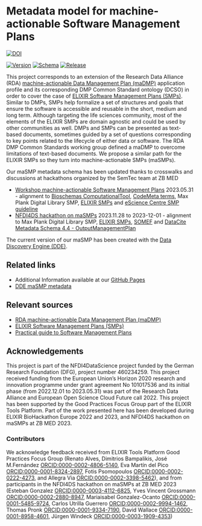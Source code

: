 # Metadata model for machine-actionable Software Management Plans

[![DOI](https://zenodo.org/badge/DOI/10.5281/zenodo.7806638.svg)](https://doi.org/10.5281/zenodo.7806638)

[![Version](https://img.shields.io/badge/Version-2.1.0-orange)](https://github.com/zbmed-semtec/maSMPs/blob/main/schema/maSMP_schema_v2/maSMP_v2.jsonld) [![Schema](https://img.shields.io/badge/Schema-maSMP-orange)](https://discovery.biothings.io/ns/maSMP) [![Release](https://img.shields.io/badge/Release-2.1.0-orange)](#) 

This project corresponds to an extension of the Research Data Alliance (RDA) [machine-actionable Data Management Plan (maDMP)](https://github.com/RDA-DMP-Common/RDA-DMP-Common-Standard) application profile and its corresponding DMP Common Standard ontology (DCSO) in order to cover the case of [ELIXIR Software Management Plans (SMPs)](https://doi.org/10.37044/osf.io/k8znb). Similar to DMPs, SMPs help formalize a set of structures and goals that ensure the software is accessible and reusable in the short, medium and long term. Although targeting the life sciences community, most of the elements of the ELIXIR SMPs are domain agnostic and could be used by other communities as well. DMPs and SMPs can be presented as text-based documents, sometimes guided by a set of questions corresponding to key points related to the lifecycle of either data or software. The RDA DMP Common Standards working group defined a maDMP to overcome limitations of text-based documents. We propose a similar path for the ELIXIR SMPs so they turn into machine-actionable SMPs (maSMPs).

Our maSMP metadata schema has been updated thanks to crosswalks and discussions at hackathons organized by the SemTec team at ZB MED
* [Workshop machine-actionable Software Management Plans](https://doi.org/10.5281/zenodo.8087357) 2023.05.31 - alignment to [Bioschemas ComputationalTool](https://bioschemas.org/profiles/ComputationalTool/), [CodeMeta terms](https://codemeta.github.io/terms/), Max Plank Digital Library SMP, [ELIXIR SMPs](https://doi.org/10.37044/osf.io/k8znb) and [eScience Centre SMP guideline](https://zenodo.org/record/7248877#.Y4XeHXaZOUk)
* [NFDI4DS hackathon on maSMPs](#) 2023.11.28 to 2023-12-01 - alignment to Max Plank Digital Library SMP, [ELIXIR SMPs](https://doi.org/10.37044/osf.io/k8znb), [SOMEF](https://github.com/KnowledgeCaptureAndDiscovery/somef) and [DataCite Metadata Schema 4.4 - OutputManagementPlan](https://doi.org/10.14454/3w3z-sa82)

The current version of our maSMP has been created with the [Data Discovery Engine (DDE)](https://discovery.biothings.io/).

## Related links
* Additional Information available at our [GitHub Pages](https://zbmed-semtec.github.io/maSMPs/)
* [DDE maSMP metadata](https://discovery.biothings.io/ns/maSMP)

## Relevant sources
* [RDA machine-actionable Data Management Plan (maDMP)](https://github.com/RDA-DMP-Common/RDA-DMP-Common-Standard)
* [ELIXIR Software Management Plans (SMPs)](https://doi.org/10.37044/osf.io/k8znb)
* [Practical guide to Software Management Plans](https://zenodo.org/record/7248877#.Y4XeHXaZOUk)

## Acknowledgements
This project is part of the NFDI4DataScience project funded by the German Research Foundation (DFG), project number 460234259. This project received funding from the European Union’s Horizon 2020 research and innovation programme under grant agreement No 101017536 and its initial phase (from 2022.12.01 to 2023.05.31) was part of the Research Data Alliance and European Open Science Cloud Future call 2022. This project has been supported by the Good Practices Focus Group part of the ELIXIR Tools Platform. Part of the work presented here has been developed during ELIXIR BioHackathon Europe 2022 and 2023, and NFDI4DS hackathon on maSMPs at ZB MED 2023.

### Contributors
We acknowledge feedback received from ELIXIR Tools Platform Good Practices Focus Group (Renato Alves, Dimitrios Bampalikis, José M.Fernández [ORCID:0000-0002-4806-5140](https://orcid.org/https://orcid.org/0000-0002-4806-5140), Eva Martín del Pico [ORCID:0000-0001-8324-2897](https://orcid.org/0000-0001-8324-2897), Fotis Psomopoulos [ORCID:0000-0002-0222-4273](https://orcid.org/0000-0002-0222-4273), and Allegra Via [ORCID:0000-0002-3398-5462](https://orcid.org/0000-0002-3398-5462)), and from participants in the NFDI4DS hackathon on maSMPs at ZB MED 2023 (Esteban Gonzalez [ORCID:0000-0003-4112-6825](https://orcid.org/0000-0003-4112-6825), Yves Vincent Grossmann [ORCID:0000-0002-2880-8947](https://orcid.org/0000-0002-2880-8947), Mariaisabel Gonzalez-Ocanto [ORCID:0000-0001-5485-9724](https://orcid.org/0000-0001-5485-9724), Carlos Utrilla Guerrero [ORCID:0000-0002-9994-1462](https://orcid.org/), Thomas Pronk [ORCID:0000-0001-9334-7190](https://orcid.org/0000-0001-9334-7190), David Wallace [ORCID:0000-0001-8958-4601](https://orcid.org/0000-0001-8958-4601), Jürgen Windeck [ORCID:0000-0003-1909-4353](https://orcid.org/0000-0003-1909-4353))


